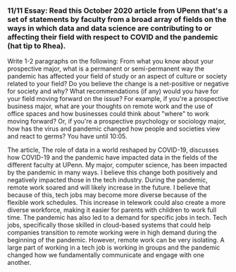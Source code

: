 ### 11/11 Essay: Read this October 2020 article from UPenn that's a set of statements by faculty from a broad array of fields on the ways in which data and data science are contributing to or affecting their field with respect to COVID and the pandemic (hat tip to Rhea).
Write 1-2 paragraphs on the following: From what you know about your prospective major, what is a permanent or semi-permanent way the pandemic has affected your field of study or an aspect of culture or society related to your field? Do you believe the change is a net-positive or negative for society and why? What recommendations (if any) would you have for your field moving forward on the issue? For example, if you're a prospective business major, what are your thoughts on remote work and the use of office spaces and how businesses could think about "where" to work moving forward? Or, if you're a prospective psychology or sociology major, how has the virus and pandemic changed how people and societies view and react to germs? You have until 10:05.


The article, The role of data in a world reshaped by COVID-19, discusses how COVID-19 and the pandemic have impacted data in the fields of the different faculty at UPenn. My major, computer science, has been impacted by the pandemic in many ways. I believe this change both positively and negatively impacted those in the tech industry. During the pandemic, remote work soared and will likely increase in the future. I believe that because of this, tech jobs may become more diverse because of the flexible work schedules. This increase in telework could also create a more diverse workforce, making it easier for parents with children to work full time. The pandemic has also led to a demand for specific jobs in tech. Tech jobs, specifically those skilled in cloud-based systems that could help companies transition to remote working were in high demand during the beginning of the pandemic. However, remote work can be very isolating. A large part of working in a tech job is working in groups and the pandemic changed how we fundamentally communicate and engage with one another. 
